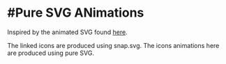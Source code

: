 #Pure SVG ANimations
===

Inspired by the animated SVG found [here](http://tympanus.net/Development/AnimatedSVGIcons/ "Animated SVG Icons"). 

The linked icons are produced using snap.svg. The icons animations here are produced using pure SVG. 
